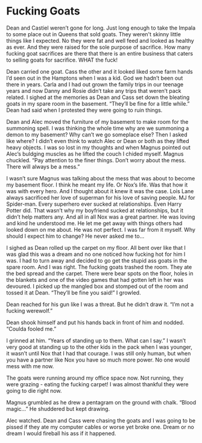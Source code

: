 # Fucking Goats

Dean and Castiel weren’t gone for long. Just long enough to take the Impala to some place out in Queens that sold goats. They weren't skinny little things like I expected. No they were fat and well feed and looked as healthy as ever. And they were raised for the sole purpose of sacrifice. How many fucking goat sacrifices are there that there is an entire business that caters to selling goats for sacrifice. WHAT the fuck!

Dean carried one goat. Cass the other and it looked liked some farm hands I’d seen out in the Hamptons when I was a kid. God we hadn’t been out there in years. Carla and I had out grown the family trips in our teenage years and now Danny and Rosie didn’t take any trips that weren’t pack related. I sighed at the memories as Dean and Cass set down the bleating goats in my spare room in the basement. “They’ll be fine for a little while.” Dean had said when I protested they were going to ruin things.

Dean and Alec moved the furniture of my basement to make room for the summoning spell. I was thinking the whole time why are we summoning a demon to my basement? Why can’t we go someplace else? Then I asked like where? I didn’t even think to watch Alec or Dean or both as they lifted heavy objects. I was so lost in my thoughts and when Magnus pointed out Alec’s buldging muscles as he lifted the couch I chided myself. Magnus chuckled. “Pay attention to the finer things. Don’t worry about the mess. There will always be a mess.”

I wasn’t sure Magnus was talking about the mess that was about to become my basement floor. I think he meant my life. Or Nox’s life. Was that how it was with every hero. And I thought about it knew it was the case. Lois Lane always sacrificed her love of superman for his love of saving people. MJ for Spider-man. Every superhero ever sucked at relationships. Even Harry Potter did. That wasn’t why my boyfriend sucked at relationships, but it didn’t help matters any. And all in all Nox was a great partner. He was loving and kind he understood me. He let me get away with things others had looked down on me about. He was not perfect. I was far from it myself. Why should I expect him to change? He never asked me to…

I sighed as Dean rolled up the carpet on my floor. All bent over like that I was glad this was a dream and no one noticed how fucking hot for him I was. I had to turn away and decided to go get the stupid ass goats in the spare room. And I was right. The fucking goats trashed the room. They ate the bed spread and the carpet. There were bear spots on the floor, holes in the blankets and one of the video games that had gotten left in her was devoured. I picked up the mangled box and stomped out of the room and tossed it at Dean. “They’ll be fine you said!” I growled.

Dean reached for his gun like I was a threat. But he didn’t draw it. “I’m not a fucking werewolf.”

Dean shook himself and put his hands back in front of him and nodded. “Coulda fooled me.”

I grinned at him. “Years of standing up to them. What can I say.” I wasn’t very good at standing up to the other kids in the pack when I was younger, it wasn’t until Nox that I had that courage. I was still only human, but when you have a partner like Nox you have so much more power. No one would mess with me now.

The goats were running around my office space now. Not running, they were grazing - eating the fucking carpet! I was almost thankful they were going to die right now. 

Magnus grumbled as he drew a pentagram on the ground with chalk. “Blood magic…” He shuddered but kept drawing.

Alec watched. Dean and Cass were chasing the goats and I was going to be pissed if they ate my computer cables or worse yet broke one. Dream or no dream I would fireball his ass if it happened.
